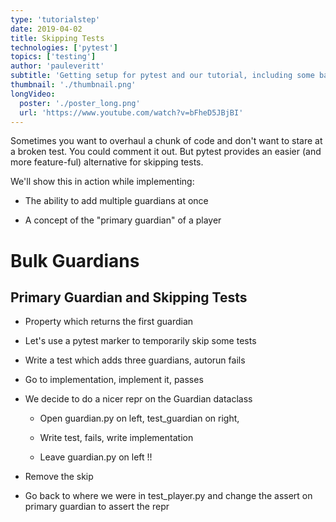 ```yaml
---
type: 'tutorialstep'
date: 2019-04-02
title: Skipping Tests
technologies: ['pytest']
topics: ['testing']
author: 'pauleveritt'
subtitle: 'Getting setup for pytest and our tutorial, including some background on Python testing.'
thumbnail: './thumbnail.png'
longVideo:
  poster: './poster_long.png'
  url: 'https://www.youtube.com/watch?v=bFheD5JBjBI'
---
```


Sometimes you want to overhaul a chunk of code and don't want to stare
at a broken test. You could comment it out. But pytest provides an
easier (and more feature-ful) alternative for skipping tests.

We'll show this in action while implementing:

- The ability to add multiple guardians at once

- A concept of the "primary guardian" of a player

Bulk Guardians
==============



Primary Guardian and Skipping Tests
-----------------------------------

- Property which returns the first guardian

- Let's use a pytest marker to temporarily skip some tests

- Write a test which adds three guardians, autorun fails

- Go to implementation, implement it, passes

- We decide to do a nicer repr on the Guardian dataclass

    - Open guardian.py on left, test_guardian on right,

    - Write test, fails, write implementation

    - Leave guardian.py on left !!

- Remove the skip

- Go back to where we were in test_player.py and change the assert on
  primary guardian to assert the repr
